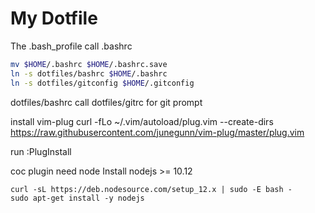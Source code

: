 
# My Dotfile

The .bash_profile call .bashrc
```bash
mv $HOME/.bashrc $HOME/.bashrc.save
ln -s dotfiles/bashrc $HOME/.bashrc
ln -s dotfiles/gitconfig $HOME/.gitconfig
```
dotfiles/bashrc call dotfiles/gitrc for git prompt

install vim-plug
curl -fLo ~/.vim/autoload/plug.vim --create-dirs \
    https://raw.githubusercontent.com/junegunn/vim-plug/master/plug.vim

run :PlugInstall

coc plugin need node
Install nodejs >= 10.12
```
curl -sL https://deb.nodesource.com/setup_12.x | sudo -E bash -
sudo apt-get install -y nodejs
```
